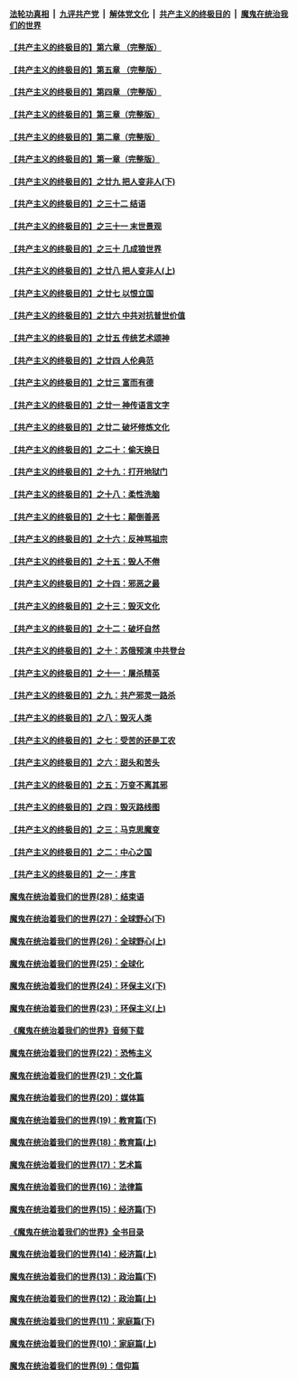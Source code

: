 ####  [法轮功真相](../../../../basic/blob/master/README.md?t=04012101) &nbsp;|&nbsp; [九评共产党](../../../../9ping.md/blob/master/README.md?t=04012101) &nbsp;|&nbsp; [解体党文化](../../../../jtdwh.md/blob/master/README.md?t=04012101)  &nbsp;|&nbsp; [共产主义的终极目的](../../../../gczydzjmd.md/blob/master/README.md?t=04012101) &nbsp;|&nbsp; [魔鬼在统治我们的世界](../../../../mgztzwmdsj.md/blob/master/README.md?t=04012101) 

#### [【共产主义的终极目的】第六章 （完整版）](../pages/nsc422/n11428913.md?t=04012101) 

#### [【共产主义的终极目的】第五章 （完整版）](../pages/nsc422/n11428912.md?t=04012101) 

#### [【共产主义的终极目的】第四章 （完整版）](../pages/nsc422/n11428907.md?t=04012101) 

#### [【共产主义的终极目的】第三章（完整版）](../pages/nsc422/n11428848.md?t=04012101) 

#### [【共产主义的终极目的】第二章（完整版）](../pages/nsc422/n11428831.md?t=04012101) 

#### [【共产主义的终极目的】第一章（完整版）](../pages/nsc422/n11417651.md?t=04012101) 

#### [【共产主义的终极目的】之廿九 把人变非人(下)](../pages/nsc422/n11344140.md?t=04012101) 

#### [【共产主义的终极目的】之三十二 结语](../pages/nsc422/n11360535.md?t=04012101) 

#### [【共产主义的终极目的】之三十一 末世景观](../pages/nsc422/n11351129.md?t=04012101) 

#### [【共产主义的终极目的】之三十 几成狼世界](../pages/nsc422/n11348280.md?t=04012101) 

#### [【共产主义的终极目的】之廿八 把人变非人(上)](../pages/nsc422/n11340492.md?t=04012101) 

#### [【共产主义的终极目的】之廿七 以恨立国](../pages/nsc422/n11336944.md?t=04012101) 

#### [【共产主义的终极目的】之廿六 中共对抗普世价值](../pages/nsc422/n11324785.md?t=04012101) 

#### [【共产主义的终极目的】之廿五 传统艺术颂神](../pages/nsc422/n11296396.md?t=04012101) 

#### [【共产主义的终极目的】之廿四 人伦典范](../pages/nsc422/n11296397.md?t=04012101) 

#### [【共产主义的终极目的】之廿三 富而有德](../pages/nsc422/n11283598.md?t=04012101) 

#### [【共产主义的终极目的】之廿一 神传语言文字](../pages/nsc422/n11263265.md?t=04012101) 

#### [【共产主义的终极目的】之廿二 破坏修炼文化](../pages/nsc422/n11245728.md?t=04012101) 

#### [【共产主义的终极目的】之二十：偷天换日](../pages/nsc422/n11238846.md?t=04012101) 

#### [【共产主义的终极目的】之十九：打开地狱门](../pages/nsc422/n11206376.md?t=04012101) 

#### [【共产主义的终极目的】之十八：柔性洗脑](../pages/nsc422/n11199994.md?t=04012101) 

#### [【共产主义的终极目的】之十七：颠倒善恶](../pages/nsc422/n11179782.md?t=04012101) 

#### [【共产主义的终极目的】之十六：反神骂祖宗](../pages/nsc422/n11166798.md?t=04012101) 

#### [【共产主义的终极目的】之十五：毁人不倦](../pages/nsc422/n11166792.md?t=04012101) 

#### [【共产主义的终极目的】之十四：邪恶之最](../pages/nsc422/n11150249.md?t=04012101) 

#### [【共产主义的终极目的】之十三：毁灭文化](../pages/nsc422/n11135227.md?t=04012101) 

#### [【共产主义的终极目的】之十二：破坏自然](../pages/nsc422/n11135214.md?t=04012101) 

#### [【共产主义的终极目的】之十：苏俄预演 中共登台](../pages/nsc422/n11118424.md?t=04012101) 

#### [【共产主义的终极目的】之十一：屠杀精英](../pages/nsc422/n11118442.md?t=04012101) 

#### [【共产主义的终极目的】之九：共产邪灵一路杀](../pages/nsc422/n11114139.md?t=04012101) 

#### [【共产主义的终极目的】之八：毁灭人类](../pages/nsc422/n11108503.md?t=04012101) 

#### [【共产主义的终极目的】之七：受苦的还是工农](../pages/nsc422/n11101809.md?t=04012101) 

#### [【共产主义的终极目的】之六：甜头和苦头](../pages/nsc422/n11096971.md?t=04012101) 

#### [【共产主义的终极目的】之五：万变不离其邪](../pages/nsc422/n11091285.md?t=04012101) 

#### [【共产主义的终极目的】之四：毁灭路线图](../pages/nsc422/n11086284.md?t=04012101) 

#### [【共产主义的终极目的】之三：马克思魔变](../pages/nsc422/n11061941.md?t=04012101) 

#### [【共产主义的终极目的】之二：中心之国](../pages/nsc422/n11047728.md?t=04012101) 

#### [【共产主义的终极目的】之一：序言](../pages/nsc422/n11086077.md?t=04012101) 

#### [魔鬼在统治着我们的世界(28)：结束语](../pages/nsc422/n10936246.md?t=04012101) 

#### [魔鬼在统治着我们的世界(27)：全球野心(下)](../pages/nsc422/n10928319.md?t=04012101) 

#### [魔鬼在统治着我们的世界(26)：全球野心(上)](../pages/nsc422/n10900318.md?t=04012101) 

#### [魔鬼在统治着我们的世界(25)：全球化](../pages/nsc422/n10788205.md?t=04012101) 

#### [魔鬼在统治着我们的世界(24)：环保主义(下)](../pages/nsc422/n10695307.md?t=04012101) 

#### [魔鬼在统治着我们的世界(23)：环保主义(上)](../pages/nsc422/n10688613.md?t=04012101) 

#### [《魔鬼在统治着我们的世界》音频下载](../pages/nsc422/n10635553.md?t=04012101) 

#### [魔鬼在统治着我们的世界(22)：恐怖主义](../pages/nsc422/n10614727.md?t=04012101) 

#### [魔鬼在统治着我们的世界(21)：文化篇](../pages/nsc422/n10597706.md?t=04012101) 

#### [魔鬼在统治着我们的世界(20)：媒体篇](../pages/nsc422/n10586579.md?t=04012101) 

#### [魔鬼在统治着我们的世界(19)：教育篇(下)](../pages/nsc422/n10564808.md?t=04012101) 

#### [魔鬼在统治着我们的世界(18)：教育篇(上)](../pages/nsc422/n10526970.md?t=04012101) 

#### [魔鬼在统治着我们的世界(17)：艺术篇](../pages/nsc422/n10499093.md?t=04012101) 

#### [魔鬼在统治着我们的世界(16)：法律篇](../pages/nsc422/n10485969.md?t=04012101) 

#### [魔鬼在统治着我们的世界(15)：经济篇(下)](../pages/nsc422/n10469975.md?t=04012101) 

#### [《魔鬼在统治着我们的世界》全书目录](../pages/nsc422/n10464261.md?t=04012101) 

#### [魔鬼在统治着我们的世界(14)：经济篇(上)](../pages/nsc422/n10457370.md?t=04012101) 

#### [魔鬼在统治着我们的世界(13)：政治篇(下)](../pages/nsc422/n10448270.md?t=04012101) 

#### [魔鬼在统治着我们的世界(12)：政治篇(上)](../pages/nsc422/n10444576.md?t=04012101) 

#### [魔鬼在统治着我们的世界(11)：家庭篇(下)](../pages/nsc422/n10440961.md?t=04012101) 

#### [魔鬼在统治着我们的世界(10)：家庭篇(上)](../pages/nsc422/n10435448.md?t=04012101) 

#### [魔鬼在统治着我们的世界(9)：信仰篇](../pages/nsc422/n10432159.md?t=04012101) 

